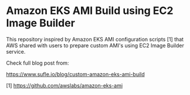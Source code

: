 # Amazon EKS AMI Build using EC2 Image Builder

This repository inspired by Amazon EKS AMI configuration scripts [1] that AWS shared with users to prepare custom AMI's using EC2 Image Builder service.

Check full blog post from:

https://www.sufle.io/blog/custom-amazon-eks-ami-build

[1] https://github.com/awslabs/amazon-eks-ami
